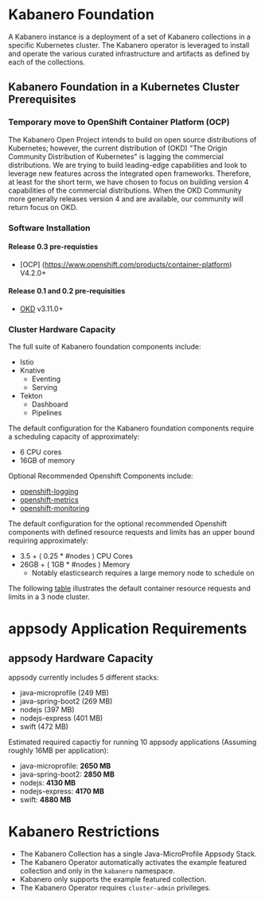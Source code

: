 # Kabanero Foundation

A Kabanero instance is a deployment of a set of Kabanero collections in a specific Kubernetes cluster.  The Kabanero operator is leveraged to install and operate the various curated infrastructure and artifacts as defined by each of the collections. 


## Kabanero Foundation in a Kubernetes Cluster Prerequisites 

### Temporary move to OpenShift Container Platform (OCP)

The Kabanero Open Project intends to build on open source distributions of Kubernetes; however, the current distribution of (OKD) "The Origin Community Distribution of Kubernetes" is lagging the commercial distributions.   We are trying to build leading-edge capabilities and look to leverage new features across the integrated open frameworks.  Therefore, at least for the short term, we have chosen to focus on building version 4 capabilities of the commercial distributions.  When the OKD Community more generally releases version 4 and are available, our community will return focus on OKD.

### Software Installation

#### Release 0.3 pre-requisties

 - [OCP] (https://www.openshift.com/products/container-platform)  V4.2.0+

#### Release 0.1 and 0.2 pre-requisities

- [OKD](https://www.okd.io/) v3.11.0+


### Cluster Hardware Capacity

The full suite of Kabanero foundation components include: 
  - Istio
  - Knative 
    - Eventing
    - Serving
  - Tekton 
    - Dashboard
    - Pipelines

The default configuration for the Kabanero foundation components require a scheduling capacity of approximately:
  - 6 CPU cores
  - 16GB of memory

Optional Recommended Openshift Components include:

  - [openshift-logging](https://docs.openshift.com/container-platform/3.11/install_config/aggregate_logging.html)
  - [openshift-metrics](https://docs.openshift.com/container-platform/3.11/install_config/cluster_metrics.html)
  - [openshift-monitoring](https://docs.openshift.com/container-platform/3.11/install_config/prometheus_cluster_monitoring.html)

The default configuration for the optional recommended Openshift components with defined resource requests and limits has an upper bound requiring approximately:
  - 3.5 + ( 0.25 * #nodes ) CPU Cores
  - 26GB + ( 1GB * #nodes ) Memory
    - Notably elasticsearch requires a large memory node to schedule on

The following [table](prereq-details.md) illustrates the default container resource requests and limits in a 3 node cluster.

# appsody Application Requirements

## appsody Hardware Capacity

appsody currently includes 5 different stacks:
  - java-microprofile (249 MB)
  - java-spring-boot2 (269 MB)
  - nodejs (397 MB)
  - nodejs-express (401 MB)
  - swift (472 MB)
  
 Estimated required capactiy for running 10 appsody applications (Assuming roughly 16MB per application):
  - java-microprofile: **2650 MB**
  - java-spring-boot2: **2850 MB**
  - nodejs: **4130 MB**
  - nodejs-express: **4170 MB**
  - swift: **4880 MB**
 
 # Kabanero Restrictions

  - The Kabanero Collection has a single Java-MicroProfile Appsody Stack. 
  - The Kabanero Operator automatically activates the example featured collection and only in the `kabanero` namespace.
  - Kabanero only supports the example featured collection.
  - The Kabanero Operator requires `cluster-admin` privileges.
 
